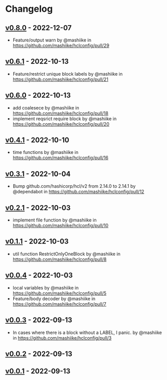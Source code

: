 # Changelog

## [v0.8.0](https://github.com/mashiike/hclconfig/compare/v0.7.0...v0.8.0) - 2022-12-07
- Feature/output warn by @mashiike in https://github.com/mashiike/hclconfig/pull/29

## [v0.6.1](https://github.com/mashiike/hclconfig/compare/v0.6.0...v0.6.1) - 2022-10-13
- Feature/restrict unique block labels by @mashiike in https://github.com/mashiike/hclconfig/pull/21

## [v0.6.0](https://github.com/mashiike/hclconfig/compare/v0.5.0...v0.6.0) - 2022-10-13
- add coalesece by @mashiike in https://github.com/mashiike/hclconfig/pull/18
- implement reqsrict require block by @mashiike in https://github.com/mashiike/hclconfig/pull/20

## [v0.4.1](https://github.com/mashiike/hclconfig/compare/v0.4.0...v0.4.1) - 2022-10-10
- time functions by @mashiike in https://github.com/mashiike/hclconfig/pull/16

## [v0.3.1](https://github.com/mashiike/hclconfig/compare/v0.3.0...v0.3.1) - 2022-10-04
- Bump github.com/hashicorp/hcl/v2 from 2.14.0 to 2.14.1 by @dependabot in https://github.com/mashiike/hclconfig/pull/12

## [v0.2.1](https://github.com/mashiike/hclconfig/compare/v0.2.0...v0.2.1) - 2022-10-03
- implement file function by @mashiike in https://github.com/mashiike/hclconfig/pull/10

## [v0.1.1](https://github.com/mashiike/hclconfig/compare/v0.1.0...v0.1.1) - 2022-10-03
- util function RestrictOnlyOneBlock by @mashiike in https://github.com/mashiike/hclconfig/pull/8

## [v0.0.4](https://github.com/mashiike/hclconfig/compare/v0.0.3...v0.0.4) - 2022-10-03
- local variables by @mashiike in https://github.com/mashiike/hclconfig/pull/5
- Feature/body decoder by @mashiike in https://github.com/mashiike/hclconfig/pull/7

## [v0.0.3](https://github.com/mashiike/hclconfig/compare/v0.0.2...v0.0.3) - 2022-09-13
- In cases where there is a block without a LABEL, I panic. by @mashiike in https://github.com/mashiike/hclconfig/pull/3

## [v0.0.2](https://github.com/mashiike/hclconfig/compare/v0.0.1...v0.0.2) - 2022-09-13

## [v0.0.1](https://github.com/mashiike/hclconfig/commits/v0.0.1) - 2022-09-13
